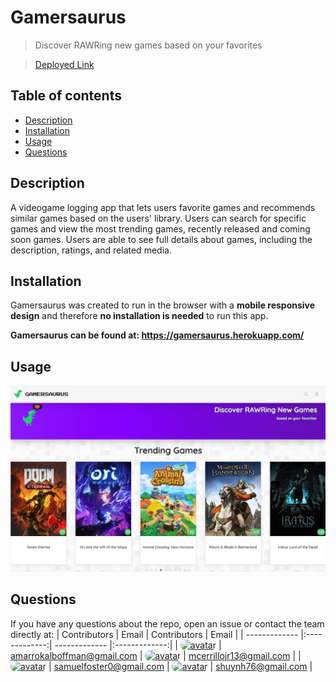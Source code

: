 
# Gamersaurus
> Discover RAWRing new games based on your favorites

> [Deployed Link](https://gamersaurus.herokuapp.com/)

## Table of contents
* [Description](#description)
* [Installation](#installation)
* [Usage](#usage)
* [Questions](#questions)

## Description 
A videogame logging app that lets users favorite games and recommends similar games based on the users' library. Users can search for specific games and view the most trending games, recently released and coming soon games. Users are able to see full details about games, including the description, ratings, and related media.

## Installation
Gamersaurus was created to run in the browser with a **mobile responsive design** and therefore **no installation is needed** to run this app.

**Gamersaurus can be found at: https://gamersaurus.herokuapp.com/**

## Usage
![Home Page](imgs/homepage.jpg)

## Questions
If you have any questions about the repo, open an issue or contact the team directly at:
| Contributors       | Email         | Contributors       | Email         |
| ------------- |:-------------:| ------------- |:-------------:|
| [<img src="https://avatars1.githubusercontent.com/u/60618427?v=4" alt="avatar" style="border-radius: 75px" width="75"/>](https://https://github.com/amboffman)        | amarrokalboffman@gmail.com | [<img src="https://avatars0.githubusercontent.com/u/48847969?v=4" alt="avatar" style="border-radius: 75px" width="75"/>](https://https://github.com/mcerrillo1)  | mcerrillojr13@gmail.com |
| [<img src="https://avatars1.githubusercontent.com/u/56857948?v=4" alt="avatar" style="border-radius: 75px" width="75"/>](https://https://github.com/Samwise2980)  | samuelfoster0@gmail.com | [<img src="https://avatars2.githubusercontent.com/u/60867374?v=4" alt="avatar" style="border-radius: 75px" width="75"/>](https://https://github.com/sylhuynh)   | shuynh76@gmail.com |


